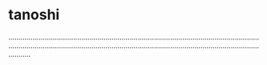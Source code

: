 # tanoshi
...................................................................................................................................................................................................................................................................